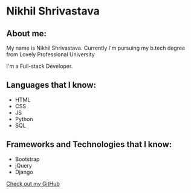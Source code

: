 # Nikhil Shrivastava

## About me:

My name is Nikhil Shrivastava. Currently I'm pursuing my b.tech degree from Lovely Professional University

I'm a Full-stack Developer.

## Languages that I know:

- HTML
- CSS
- JS
- Python
- SQL

## Frameworks and Technologies that I know:

- Bootstrap
- jQuery
- Django



[Check out my GitHub](https://github.com/NikhilShrivastava )
